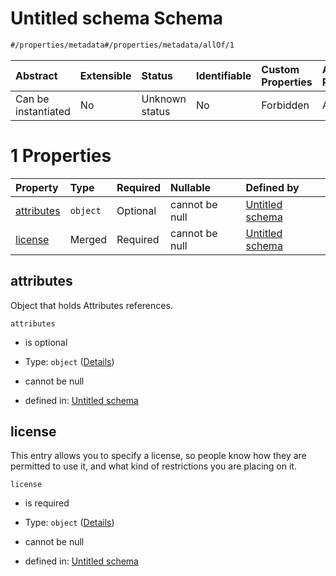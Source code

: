 # Untitled schema Schema

```txt
#/properties/metadata#/properties/metadata/allOf/1
```



| Abstract            | Extensible | Status         | Identifiable | Custom Properties | Additional Properties | Access Restrictions | Defined In                                                                            |
| :------------------ | :--------- | :------------- | :----------- | :---------------- | :-------------------- | :------------------ | :------------------------------------------------------------------------------------ |
| Can be instantiated | No         | Unknown status | No           | Forbidden         | Allowed               | none                | [implementation.json*](../../../../ocf-spec/0.0.1/schema/implementation.json "open original schema") |

# 1 Properties

| Property                  | Type     | Required | Nullable       | Defined by                                                                                                                                                                                                     |
| :------------------------ | :------- | :------- | :------------- | :------------------------------------------------------------------------------------------------------------------------------------------------------------------------------------------------------------- |
| [attributes](#attributes) | `object` | Optional | cannot be null | [Untitled schema](implementation-properties-metadata-allof-1-properties-attributes.md "https://capact.io/schemas/common/metadata-attributes.json#/properties/metadata/allOf/1/properties/attributes") |
| [license](#license)       | Merged   | Required | cannot be null | [Untitled schema](implementation-properties-metadata-allof-1-properties-license.md "#/properties/metadata/properties/license#/properties/metadata/allOf/1/properties/license")                                 |

## attributes

Object that holds Attributes references.

`attributes`

*   is optional

*   Type: `object` ([Details](implementation-properties-metadata-allof-1-properties-attributes.md))

*   cannot be null

*   defined in: [Untitled schema](implementation-properties-metadata-allof-1-properties-attributes.md "https://capact.io/schemas/common/metadata-attributes.json#/properties/metadata/allOf/1/properties/attributes")

## license

This entry allows you to specify a license, so people know how they are permitted to use it, and what kind of restrictions you are placing on it.

`license`

*   is required

*   Type: `object` ([Details](implementation-properties-metadata-allof-1-properties-license.md))

*   cannot be null

*   defined in: [Untitled schema](implementation-properties-metadata-allof-1-properties-license.md "#/properties/metadata/properties/license#/properties/metadata/allOf/1/properties/license")
